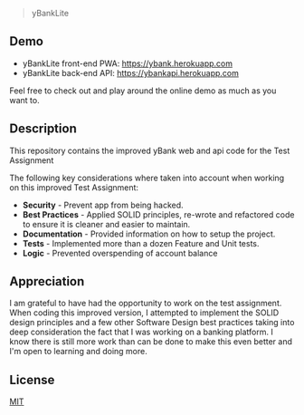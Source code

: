 > yBankLite 

## Demo
* yBankLite front-end PWA: https://ybank.herokuapp.com
* yBankLite back-end API:  https://ybankapi.herokuapp.com 

Feel free to check out and play around the online demo as much as you want to.

## Description
This repository contains the improved yBank web and api code for the Test Assignment

The following key considerations where taken into account when working on this improved Test Assignment:

* **Security** - Prevent app from being hacked.
* **Best Practices** - Applied SOLID principles, re-wrote and refactored code to ensure it is cleaner and easier to maintain.
* **Documentation** - Provided information on how to setup the project.
* **Tests** -  Implemented more than a dozen Feature and Unit tests.
* **Logic** - Prevented overspending of account balance

## Appreciation
I am grateful to have had the opportunity to work on the test assignment. When coding this improved version, I attempted to implement the SOLID design principles and a few other Software Design best practices taking into deep consideration the fact that I was working on a banking platform. I know there is still more work than can be done to make this even better and I'm open to learning and doing more.

## License
[MIT](https://choosealicense.com/licenses/mit/)
